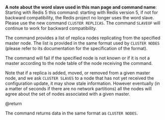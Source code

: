 **A note about the word slave used in this man page and command name**: Starting
with Redis 5 this command: starting with Redis version 5, if not for backward
compatibility, the Redis project no longer uses the word slave. Please use the
new command `CLUSTER REPLICAS`. The command `SLAVEOF` will continue to work for
backward compatibility.

The command provides a list of replica nodes replicating from the specified
master node. The list is provided in the same format used by `CLUSTER NODES`
(please refer to its documentation for the specification of the format).

The command will fail if the specified node is not known or if it is not a
master according to the node table of the node receiving the command.

Note that if a replica is added, moved, or removed from a given master node, and
we ask `CLUSTER SLAVES` to a node that has not yet received the configuration
update, it may show stale information. However eventually (in a matter of
seconds if there are no network partitions) all the nodes will agree about the
set of nodes associated with a given master.

@return

The command returns data in the same format as `CLUSTER NODES`.
